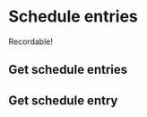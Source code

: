 Schedule entries
================

Recordable!

Get schedule entries
--------------------


Get schedule entry
------------------


